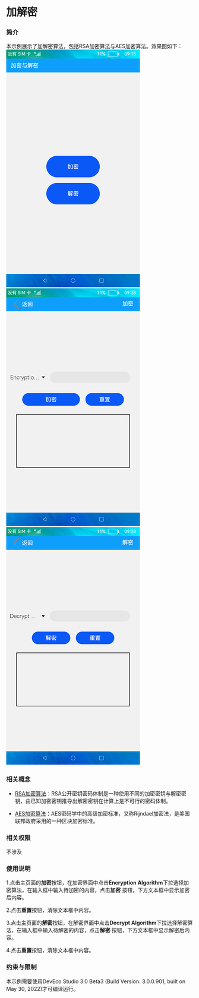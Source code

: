 # 加解密

### 简介

本示例展示了加解密算法，包括RSA加密算法与AES加密算法。效果图如下：
![](screenshots/device/index.png) ![](screenshots/device/encryption.png) ![](screenshots/device/decrypt.png)

### 相关概念

- [RSA加密算法](https://gitee.com/openharmony/docs/blob/master/zh-cn/application-dev/reference/apis/js-apis-system-cipher.md)：RSA公开密钥密码体制是一种使用不同的加密密钥与解密密钥，由已知加密密钥推导出解密密钥在计算上是不可行的密码体制。

- [AES加密算法](https://gitee.com/openharmony/docs/blob/master/zh-cn/application-dev/reference/apis/js-apis-system-cipher.md)：AES密码学中的高级加密标准，又称Rijndael加密法，是美国联邦政府采用的一种区块加密标准。

### 相关权限

不涉及

### 使用说明

1.点击主页面的**加密**按钮，在加密界面中点击**Encryption Algorithm**下拉选择加密算法，在输入框中输入待加密的内容，点击**加密**
按钮，下方文本框中显示加密后内容。

2.点击**重置**按钮，清除文本框中内容。

3.点击主页面的**解密**按钮，在解密界面中点击**Decrypt Algorithm**下拉选择解密算法，在输入框中输入待解密的内容，点击**解密**
按钮，下方文本框中显示解密后内容。

4.点击**重置**按钮，清除文本框中内容。

### 约束与限制

本示例需要使用DevEco Studio 3.0 Beta3 (Build Version: 3.0.0.901, built on May 30, 2022)才可编译运行。

